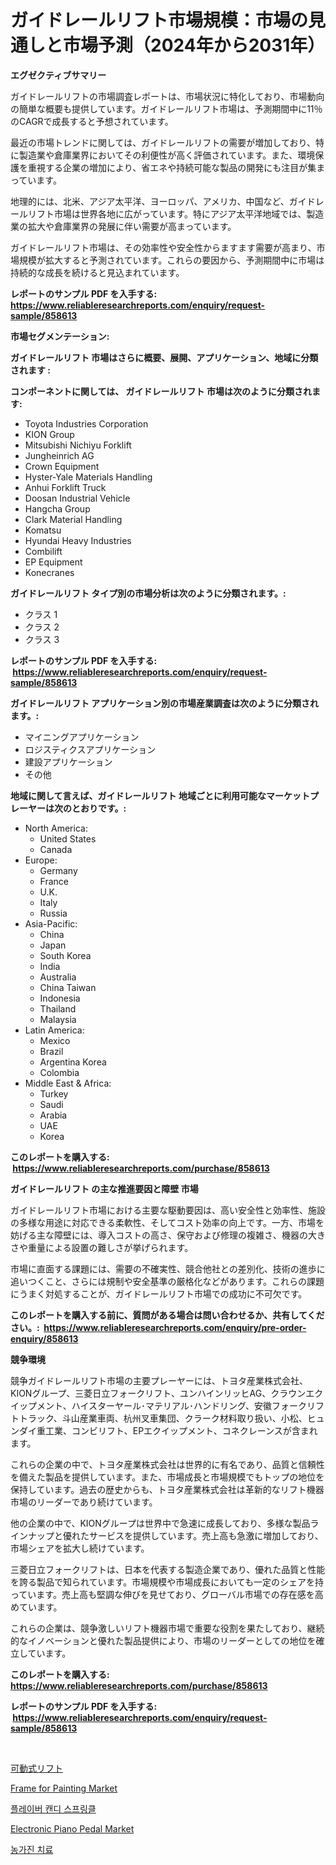 <p><h1>ガイドレールリフト市場規模：市場の見通しと市場予測（2024年から2031年）</h1></p><p><strong>エグゼクティブサマリー</strong></p>
<p><p>ガイドレールリフトの市場調査レポートは、市場状況に特化しており、市場動向の簡単な概要も提供しています。ガイドレールリフト市場は、予測期間中に11％のCAGRで成長すると予想されています。</p><p>最近の市場トレンドに関しては、ガイドレールリフトの需要が増加しており、特に製造業や倉庫業界においてその利便性が高く評価されています。また、環境保護を重視する企業の増加により、省エネや持続可能な製品の開発にも注目が集まっています。</p><p>地理的には、北米、アジア太平洋、ヨーロッパ、アメリカ、中国など、ガイドレールリフト市場は世界各地に広がっています。特にアジア太平洋地域では、製造業の拡大や倉庫業界の発展に伴い需要が高まっています。</p><p>ガイドレールリフト市場は、その効率性や安全性からますます需要が高まり、市場規模が拡大すると予測されています。これらの要因から、予測期間中に市場は持続的な成長を続けると見込まれています。</p></p>
<p><strong>レポートのサンプル PDF を入手する: <a href="https://www.reliableresearchreports.com/enquiry/request-sample/858613">https://www.reliableresearchreports.com/enquiry/request-sample/858613</a></strong></p>
<p><strong>市場セグメンテーション:</strong></p>
<p><strong> ガイドレールリフト 市場はさらに概要、展開、アプリケーション、地域に分類されます :</strong></p>
<p><strong>コンポーネントに関しては、 ガイドレールリフト 市場は次のように分類されます: &nbsp;</strong></p>
<p><ul><li>Toyota Industries Corporation</li><li>KION Group</li><li>Mitsubishi Nichiyu Forklift</li><li>Jungheinrich AG</li><li>Crown Equipment</li><li>Hyster-Yale Materials Handling</li><li>Anhui Forklift Truck</li><li>Doosan Industrial Vehicle</li><li>Hangcha Group</li><li>Clark Material Handling</li><li>Komatsu</li><li>Hyundai Heavy Industries</li><li>Combilift</li><li>EP Equipment</li><li>Konecranes</li></ul></p>
<p><strong> ガイドレールリフト タイプ別の市場分析は次のように分類されます。:</strong></p>
<p><ul><li>クラス 1</li><li>クラス 2</li><li>クラス 3</li></ul></p>
<p><strong>レポートのサンプル PDF を入手する: &nbsp;<a href="https://www.reliableresearchreports.com/enquiry/request-sample/858613">https://www.reliableresearchreports.com/enquiry/request-sample/858613</a></strong></p>
<p><strong> ガイドレールリフト アプリケーション別の市場産業調査は次のように分類されます。:</strong></p>
<p><ul><li>マイニングアプリケーション</li><li>ロジスティクスアプリケーション</li><li>建設アプリケーション</li><li>その他</li></ul></p>
<p><strong>地域に関して言えば、ガイドレールリフト 地域ごとに利用可能なマーケットプレーヤーは次のとおりです。:</strong></p>
<p><ul>
    <li>
        North America:
        <ul>
            <li>United States</li>
            <li>Canada</li>
        </ul>
    </li>
    <li>
        Europe:
        <ul>
            <li>Germany</li>
            <li>France</li>
            <li>U.K.</li>
            <li>Italy</li>
            <li>Russia</li>
        </ul>
    </li>
    <li>
        Asia-Pacific:
        <ul>
            <li>China</li>
            <li>Japan</li>
            <li>South Korea</li>
            <li>India</li>
            <li>Australia</li>
            <li>China Taiwan</li>
            <li>Indonesia</li>
            <li>Thailand</li>
            <li>Malaysia</li>
        </ul>
    </li>
    <li>
        Latin America:
        <ul>
            <li>Mexico</li>
            <li>Brazil</li>
            <li>Argentina Korea</li>
            <li>Colombia</li>
        </ul>
    </li>
    <li>
        Middle East & Africa:
        <ul>
            <li>Turkey</li>
            <li>Saudi</li>
            <li>Arabia</li>
            <li>UAE</li>
            <li>Korea</li>
        </ul>
    </li>
    </ul></p>
<p><strong>このレポートを購入する: &nbsp;<a href="https://www.reliableresearchreports.com/purchase/858613">https://www.reliableresearchreports.com/purchase/858613</a></strong></p>
<p><strong>ガイドレールリフト の主な推進要因と障壁 市場</strong></p>
<p><p>ガイドレールリフト市場における主要な駆動要因は、高い安全性と効率性、施設の多様な用途に対応できる柔軟性、そしてコスト効率の向上です。一方、市場を妨げる主な障壁には、導入コストの高さ、保守および修理の複雑さ、機器の大きさや重量による設置の難しさが挙げられます。</p><p>市場に直面する課題には、需要の不確実性、競合他社との差別化、技術の進歩に追いつくこと、さらには規制や安全基準の厳格化などがあります。これらの課題にうまく対処することが、ガイドレールリフト市場での成功に不可欠です。</p></p>
<p><strong>このレポートを購入する前に、質問がある場合は問い合わせるか、共有してください。:&nbsp; <a href="https://www.reliableresearchreports.com/enquiry/pre-order-enquiry/858613">https://www.reliableresearchreports.com/enquiry/pre-order-enquiry/858613</a></strong></p>
<p><strong>競争環境</strong></p>
<p><p>競争ガイドレールリフト市場の主要プレーヤーには、トヨタ産業株式会社、KIONグループ、三菱日立フォークリフト、ユンハインリッヒAG、クラウンエクイップメント、ハイスターヤール･マテリアル･ハンドリング、安徽フォークリフトトラック、斗山産業車両、杭州叉車集団、クラーク材料取り扱い、小松、ヒュンダイ重工業、コンビリフト、EPエクイップメント、コネクレーンスが含まれます。</p><p>これらの企業の中で、トヨタ産業株式会社は世界的に有名であり、品質と信頼性を備えた製品を提供しています。また、市場成長と市場規模でもトップの地位を保持しています。過去の歴史からも、トヨタ産業株式会社は革新的なリフト機器市場のリーダーであり続けています。</p><p>他の企業の中で、KIONグループは世界中で急速に成長しており、多様な製品ラインナップと優れたサービスを提供しています。売上高も急激に増加しており、市場シェアを拡大し続けています。</p><p>三菱日立フォークリフトは、日本を代表する製造企業であり、優れた品質と性能を誇る製品で知られています。市場規模や市場成長においても一定のシェアを持っています。売上高も堅調な伸びを見せており、グローバル市場での存在感を高めています。</p><p>これらの企業は、競争激しいリフト機器市場で重要な役割を果たしており、継続的なイノベーションと優れた製品提供により、市場のリーダーとしての地位を確立しています。</p></p>
<p><strong>このレポートを購入する: &nbsp; <a href="https://www.reliableresearchreports.com/purchase/858613">https://www.reliableresearchreports.com/purchase/858613</a></strong></p>
<p><strong>レポートのサンプル PDF を入手する: &nbsp;<a href="https://www.reliableresearchreports.com/enquiry/request-sample/858613">https://www.reliableresearchreports.com/enquiry/request-sample/858613</a></strong><strong></strong></p>
<p>&nbsp;</p>
<p><p><a href="https://github.com/oqxogxyvqe90775/Market-Research-Report-List-1/blob/main/19317644928.md">可動式リフト</a></p><p><a href="https://github.com/gulaimolin/Market-Research-Report-List-3/blob/main/frame-for-painting-market.md">Frame for Painting Market</a></p><p><a href="https://medium.com/@boydsmitham726/%ED%96%A5%EC%8B%A0%EB%A3%8C-%EC%BA%94%EB%94%94-%EC%8A%A4%ED%94%84%EB%A7%81%ED%81%B4%EC%8A%A4-%EC%8B%9C%EC%9E%A5-%EB%B3%B4%EA%B3%A0%EC%84%9C%EB%8A%94-%EC%9D%B4-%EC%8B%9C%EC%9E%A5%EC%9D%98-%EC%B5%9C%EC%8B%A0-%ED%8A%B8%EB%A0%8C%EB%93%9C%EC%99%80-%EC%84%B1%EC%9E%A5-%EA%B8%B0%ED%9A%8C%EB%A5%BC-%EB%B0%9D%ED%98%80-%EC%A4%8D%EB%8B%88%EB%8B%A4-7d8c0d634ca0">플레이버 캔디 스프링클</a></p><p><a href="https://github.com/RoccoManning/Market-Research-Report-List-4/blob/main/electronic-piano-pedal-market.md">Electronic Piano Pedal Market</a></p><p><a href="https://github.com/vs019sa3m8x/Market-Research-Report-List-1/blob/main/73319244484.md">농가진 치료</a></p></p>